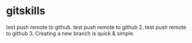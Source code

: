 # gitskills
test push remote to github.
test push remote to github 2.
test push remote to github 3.
Creating a new branch is quick & simple.
